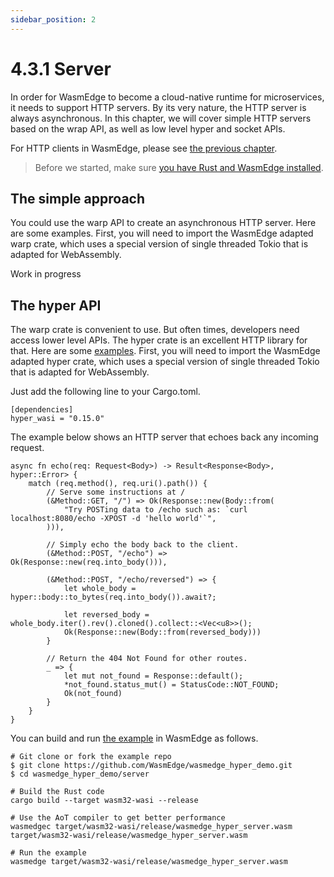 ```yaml
---
sidebar_position: 2
---
```


# 4.3.1 Server

In order for WasmEdge to become a cloud-native runtime for microservices, it needs to support HTTP servers. By its very nature, the HTTP server is always asynchronous. In this chapter, we will cover simple HTTP servers based on the wrap API, as well as low level hyper and socket APIs.

For HTTP clients in WasmEdge, please see [the previous chapter](client).

> Before we started, make sure [you have Rust and WasmEdge installed](../rust/setup).


## The simple approach

You could use the warp API to create an asynchronous HTTP server. Here are some examples. First, you will need to import the WasmEdge adapted warp crate, which uses a special version of single threaded Tokio that is adapted for WebAssembly.

Work in progress


## The hyper API

The warp crate is convenient to use. But often times, developers need access lower level APIs. The hyper crate is an excellent HTTP library for that. Here are some [examples](https://github.com/WasmEdge/wasmedge_hyper_demo/tree/main/server). First, you will need to import the WasmEdge adapted hyper crate, which uses a special version of single threaded Tokio that is adapted for WebAssembly.

Just add the following line to your Cargo.toml.
```
[dependencies]
hyper_wasi = "0.15.0"
```

The example below shows an HTTP server that echoes back any incoming request.

```
async fn echo(req: Request<Body>) -> Result<Response<Body>, hyper::Error> {
    match (req.method(), req.uri().path()) {
        // Serve some instructions at /
        (&Method::GET, "/") => Ok(Response::new(Body::from(
            "Try POSTing data to /echo such as: `curl localhost:8080/echo -XPOST -d 'hello world'`",
        ))),

        // Simply echo the body back to the client.
        (&Method::POST, "/echo") => Ok(Response::new(req.into_body())),

        (&Method::POST, "/echo/reversed") => {
            let whole_body = hyper::body::to_bytes(req.into_body()).await?;

            let reversed_body = whole_body.iter().rev().cloned().collect::<Vec<u8>>();
            Ok(Response::new(Body::from(reversed_body)))
        }

        // Return the 404 Not Found for other routes.
        _ => {
            let mut not_found = Response::default();
            *not_found.status_mut() = StatusCode::NOT_FOUND;
            Ok(not_found)
        }
    }
}
```

You can build and run [the example](https://github.com/WasmEdge/wasmedge_hyper_demo/blob/main/server/) in WasmEdge as follows.

```
# Git clone or fork the example repo
$ git clone https://github.com/WasmEdge/wasmedge_hyper_demo.git
$ cd wasmedge_hyper_demo/server

# Build the Rust code
cargo build --target wasm32-wasi --release

# Use the AoT compiler to get better performance
wasmedgec target/wasm32-wasi/release/wasmedge_hyper_server.wasm target/wasm32-wasi/release/wasmedge_hyper_server.wasm

# Run the example
wasmedge target/wasm32-wasi/release/wasmedge_hyper_server.wasm
```






